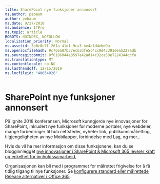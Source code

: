 ```yaml
---
title: SharePoint nye funksjoner annonsert
ms.author: pebaum
author: pebaum
ms.date: 9/27/2018
ms.audience: ITPro
ms.topic: article
ROBOTS: NOINDEX, NOFOLLOW
localization_priority: Normal
ms.assetid: 3e0c8c7f-261a-41d1-9ca3-be4a1d4ebd9a
ms.openlocfilehash: 9c766a87b37ecb3dfe5c4cc9d43391eeab227adb
ms.sourcegitcommit: 0f0186044a3597e42ad14c32ca58e7224344dcfa
ms.translationtype: MT
ms.contentlocale: nb-NO
ms.lasthandoff: 12/15/2019
ms.locfileid: "40054026"
---
```

# <a name="sharepoint-new-features-announced"></a>SharePoint nye funksjoner annonsert

På Ignite 2018 konferansen, Microsoft kunngjorde nye innovasjoner for SharePoint, inkludert nye funksjoner for moderne portaler, nye webdeler, mange forbedringer til hub nettsteder, nyheter link, publikumsmålretting, tilgjengeligheten av nye Mobilapper, forbindelse med Lag, og mer...
  
Hvis du vil ha mer informasjon om disse funksjonene, kan du se blogginnlegget [nye innovasjoner i SharePoint &amp; Microsoft 365 leverer kraft og enkelhet for innholdssamarbeid.](https://go.microsoft.com/fwlink/?linkid=2026502)
  
Organisasjonen kan bli med i programmet for målrettet frigivelse for å få tidlig tilgang til nye funksjoner. Se [konfigurere standard eller målrettede Release alternativer i Office 365](https://docs.microsoft.com/office365/admin/manage/release-options-in-office-365).
